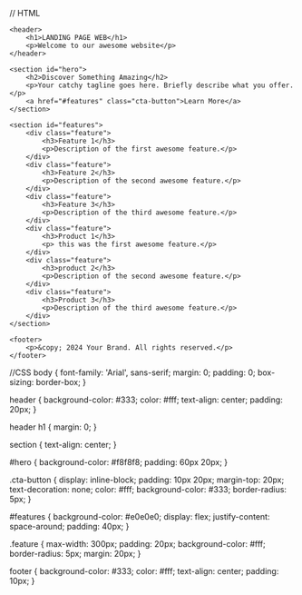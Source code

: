 // HTML
<!DOCTYPE html>
<html lang="en">
<head>
    <meta charset="UTF-8">
    <meta name="viewport" content="width=device-width, initial-scale=1.0">
    <link rel="stylesheet" href="dgg.css">
    <title>Your Landing Page</title>
</head>
<body>

    <header>
        <h1>LANDING PAGE WEB</h1>
        <p>Welcome to our awesome website</p>
    </header>

    <section id="hero">
        <h2>Discover Something Amazing</h2>
        <p>Your catchy tagline goes here. Briefly describe what you offer.</p>
        <a href="#features" class="cta-button">Learn More</a>
    </section>

    <section id="features">
        <div class="feature">
            <h3>Feature 1</h3>
            <p>Description of the first awesome feature.</p>
        </div>
        <div class="feature">
            <h3>Feature 2</h3>
            <p>Description of the second awesome feature.</p>
        </div>
        <div class="feature">
            <h3>Feature 3</h3>
            <p>Description of the third awesome feature.</p>
        </div>
        <div class="feature">
            <h3>Product 1</h3>
            <p> this was the first awesome feature.</p>
        </div>
        <div class="feature">
            <h3>product 2</h3>
            <p>Description of the second awesome feature.</p>
        </div>
        <div class="feature">
            <h3>Product 3</h3>
            <p>Description of the third awesome feature.</p>
        </div>
    </section>

    <footer>
        <p>&copy; 2024 Your Brand. All rights reserved.</p>
    </footer>

</body>
</html>



//CSS
body {
    font-family: 'Arial', sans-serif;
    margin: 0;
    padding: 0;
    box-sizing: border-box;
}

header {
    background-color: #333;
    color: #fff;
    text-align: center;
    padding: 20px;
}

header h1 {
    margin: 0;
}

section {
    text-align: center;
}

#hero {
    background-color: #f8f8f8;
    padding: 60px 20px;
}

.cta-button {
    display: inline-block;
    padding: 10px 20px;
    margin-top: 20px;
    text-decoration: none;
    color: #fff;
    background-color: #333;
    border-radius: 5px;
}

#features {
    background-color: #e0e0e0;
    display: flex;
    justify-content: space-around;
    padding: 40px;
}

.feature {
    max-width: 300px;
    padding: 20px;
    background-color: #fff;
    border-radius: 5px;
    margin: 20px;
}

footer {
    background-color: #333;
    color: #fff;
    text-align: center;
    padding: 10px;
}
